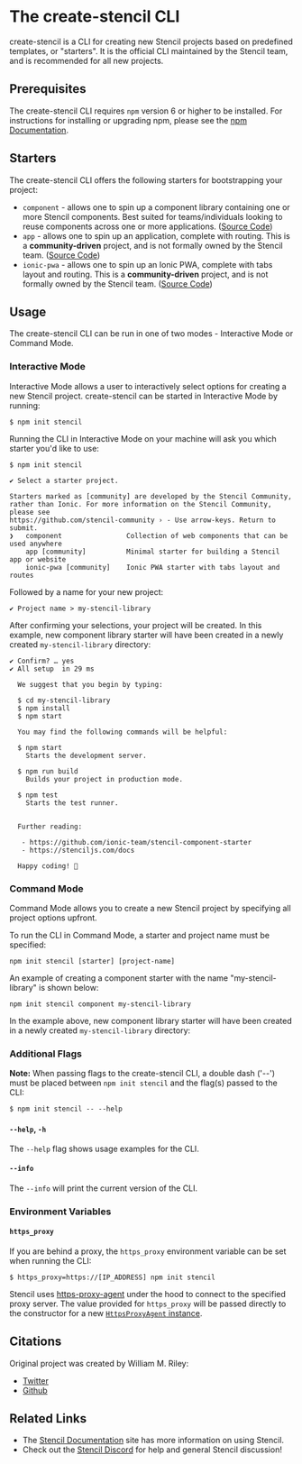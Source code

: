 # The create-stencil CLI

create-stencil is a CLI for creating new Stencil projects based on predefined templates, or "starters".
It is the official CLI maintained by the Stencil team, and is recommended for all new projects.

## Prerequisites

The create-stencil CLI requires `npm` version 6 or higher to be installed.
For instructions for installing or upgrading npm, please see the [npm Documentation](https://docs.npmjs.com/downloading-and-installing-node-js-and-npm). 

## Starters

The create-stencil CLI offers the following starters for bootstrapping your project:

- `component` - allows one to spin up a component library containing one or more Stencil components. Best suited for
teams/individuals looking to reuse components across one or more applications. ([Source Code](https://github.com/ionic-team/stencil-component-starter))
- `app` - allows one to spin up an application, complete with routing. This is a **community-driven** project,
and is not formally owned by the Stencil team. ([Source Code](https://github.com/stencil-community/stencil-app-starter))
- `ionic-pwa` - allows one to spin up an Ionic PWA, complete with tabs layout and routing. This is a **community-driven** project,
and is not formally owned by the Stencil team. ([Source Code](https://github.com/stencil-community/stencil-ionic-starter))

## Usage

The create-stencil CLI can be run in one of two modes - Interactive Mode or Command Mode.

### Interactive Mode

Interactive Mode allows a user to interactively select options for creating a new Stencil project.
create-stencil can be started in Interactive Mode by running:
```console
$ npm init stencil
```

Running the CLI in Interactive Mode on your machine will ask you which starter you'd like to use:
```console
$ npm init stencil

✔ Select a starter project.

Starters marked as [community] are developed by the Stencil Community,
rather than Ionic. For more information on the Stencil Community, please see
https://github.com/stencil-community › - Use arrow-keys. Return to submit.
❯   component                Collection of web components that can be used anywhere
    app [community]          Minimal starter for building a Stencil app or website
    ionic-pwa [community]    Ionic PWA starter with tabs layout and routes
```

Followed by a name for your new project:
```console
✔ Project name > my-stencil-library
```

After confirming your selections, your project will be created.
In this example, new component library starter will have been created in a newly created `my-stencil-library` directory:
```console
✔ Confirm? … yes
✔ All setup  in 29 ms

  We suggest that you begin by typing:

  $ cd my-stencil-library
  $ npm install
  $ npm start

  You may find the following commands will be helpful:

  $ npm start
    Starts the development server.

  $ npm run build
    Builds your project in production mode.

  $ npm test
    Starts the test runner.


  Further reading:

   - https://github.com/ionic-team/stencil-component-starter
   - https://stenciljs.com/docs

  Happy coding! 🎈
```

### Command Mode

Command Mode allows you to create a new Stencil project by specifying all project options upfront.

To run the CLI in Command Mode, a starter and project name must be specified:
```
npm init stencil [starter] [project-name]
```

An example of creating a component starter with the name "my-stencil-library" is shown below:
```
npm init stencil component my-stencil-library
```
In the example above, new component library starter will have been created in a newly created `my-stencil-library` directory:

### Additional Flags

**Note:** When passing flags to the create-stencil CLI, a double dash ('--') must be placed between `npm init stencil`
and the flag(s) passed to the CLI:
```console
$ npm init stencil -- --help
```

#### `--help`, `-h`

The `--help` flag shows usage examples for the CLI.

#### `--info`

The `--info` will print the current version of the CLI.

### Environment Variables

#### `https_proxy`

If you are behind a proxy, the `https_proxy` environment variable can be set when running the CLI:
```console
$ https_proxy=https://[IP_ADDRESS] npm init stencil
```

Stencil uses [https-proxy-agent](https://github.com/TooTallNate/proxy-agents/tree/main/packages/https-proxy-agent)
under the hood to connect to the specified proxy server.
The value provided for `https_proxy` will be passed directly to the constructor for a new
[`HttpsProxyAgent` instance](https://github.com/TooTallNate/proxy-agents/tree/main/packages/https-proxy-agent#api).

## Citations

Original project was created by William M. Riley:
* [Twitter](https://twitter.com/splitinfinities)
* [Github](https://github.com/splitinfinities)

## Related Links

* The [Stencil Documentation](https://stenciljs.com/) site has more information on using Stencil.
* Check out the [Stencil Discord](https://chat.stenciljs.com/) for help and general Stencil discussion!
